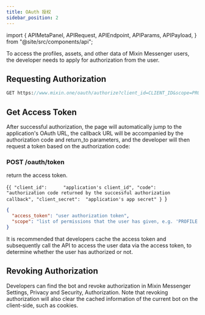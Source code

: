 ```yaml
---
title: OAuth 授权
sidebar_position: 2
---
```


import {
  APIMetaPanel,
  APIRequest,
  APIEndpoint,
  APIParams,
  APIPayload,
} from "@site/src/components/api";

To access the profiles, assets, and other data of Mixin Messenger users, the developer needs to apply for authorization from the user.

## Requesting Authorization

```sass
GET https://www.mixin.one/oauth/authorize?client_id=CLIENT_ID&scope=PROFILE:READ+ASSETS:READ&response_type=code&return_to=
```

<APIParams
  p-client_id="Application client_id"
  p-client_id-required={true}
  p-scope="Requested permissions"
  p-scope-required={true}
  p-response_type="Use `code` to return authorization code"
  p-response_type-required={true}
  p-state="A random string generated by your application, which you’ll verify later."
  p-code_challenge="The code challenge generated by your app, it's a SHA256 hash of your code verifier. For more information about it, please https://www.oauth.com/oauth2-servers/pkce/authorization-request"
  p-code_challenge_method="The code challenge method, please set it to `SHA256`"
/>

## Get Access Token

After successful authorization, the page will automatically jump to the application's OAuth URL, the callback URL will be accompanied by the authorization code and return_to parameters, and the developer will then request a token based on the authorization code:

### POST /oauth/token

return the access token.

<APIEndpoint url="/oauth/token" />

<APIPayload>{`{
  "client_id":      "application's client_id",
  "code":           "authorization code returned by the successful authorization callback",
  "client_secret":  "application's app secret"
}
`}</APIPayload>

<APIRequest
  title="Get access token"
  method="POST"
  isPublic
  url="/oauth/token --data PAYLOAD"
/>

```json title="Response"
{
  "access_token": "user authorization token",
  "scope": "list of permissions that the user has given, e.g. 'PROFILE:READ ASSETS:READ'"
}
```

It is recommended that developers cache the access token and subsequently call the API to access the user data via the access token, to determine whether the user has authorized or not.

## Revoking Authorization

Developers can find the bot and revoke authorization in Mixin Messenger Settings, Privacy and Security, Authorization. Note that revoking authorization will also clear the cached information of the current bot on the client-side, such as cookies.
